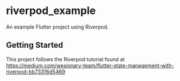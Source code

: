 # riverpod_example

An example Flutter project using Riverpod.

## Getting Started

This project follows the Riverpod tutorial found at https://medium.com/wesionary-team/flutter-state-management-with-riverpod-bb73316d5469
